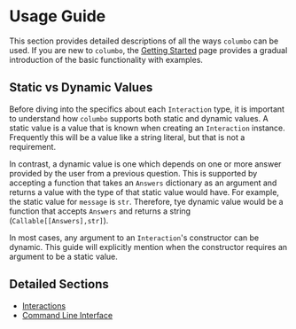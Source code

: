 # Usage Guide

This section provides detailed descriptions of all the ways `columbo` can be used. If you are new to `columbo`, the
[Getting Started][getting-started] page provides a gradual introduction of the basic functionality with examples.

## Static vs Dynamic Values

Before diving into the specifics about each `Interaction` type, it is important to understand how `columbo` supports
both static and dynamic values. A static value is a value that is known when creating an `Interaction` instance.
Frequently this will be a value like a string literal, but that is not a requirement.

In contrast, a dynamic value is one which depends on one or more answer provided by the user from a previous question.
This is supported by accepting a function that takes an `Answers` dictionary as an argument and returns a value with
the type of that static value would have. For example, the static value for `message` is `str`. Therefore, tye dynamic
value would be a function that accepts `Answers` and returns a string (`Callable[[Answers],str]`).

In most cases, any argument to an `Interaction`'s constructor can be dynamic. This guide will explicitly mention when
the constructor requires an argument to be a static value.

## Detailed Sections

* [Interactions][interactions]
* [Command Line Interface][command-line]

[getting-started]: ../getting-started.md
[interactions]: interactions.md
[command-line]: command-line.md
